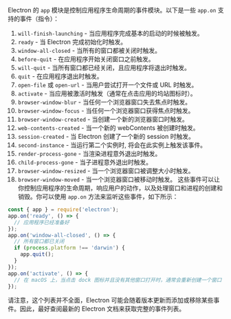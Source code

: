 Electron 的 `app` 模块是控制应用程序生命周期的事件模块。以下是一些 `app.on` 支持的事件（指令）：

1. `will-finish-launching` - 当应用程序完成基本的启动的时候被触发。
2. `ready` - 当 Electron 完成初始化时触发。
3. `window-all-closed` - 当所有的窗口都被关闭时触发。
4. `before-quit` - 在应用程序开始关闭窗口之前触发。
5. `will-quit` - 当所有窗口都已经关闭，且应用程序将退出时触发。
6. `quit` - 在应用程序退出时触发。
7. `open-file` 或 `open-url` - 当用户尝试打开一个文件或 URL 时触发。
8. `activate` - 当应用被激活时触发（通常在点击应用的坞站图标时）。
9. `browser-window-blur` - 当任何一个浏览器窗口失去焦点时触发。
10. `browser-window-focus` - 当任何一个浏览器窗口获得焦点时触发。
11. `browser-window-created` - 当创建一个新的浏览器窗口时触发。
12. `web-contents-created` - 当一个新的 webContents 被创建时触发。
13. `session-created` - 当 Electron 创建了一个新的 session 时触发。
14. `second-instance` - 当运行第二个实例时, 将会在此实例上触发该事件。
15. `render-process-gone` - 当渲染进程意外退出时触发。
16. `child-process-gone` - 当子进程意外退出时触发。
17. `browser-window-resized` - 当一个浏览器窗口被调整大小时触发。
18. `browser-window-moved` - 当一个浏览器窗口被移动时触发。
    这些事件可以让你控制应用程序的生命周期，响应用户的动作，以及处理窗口和进程的创建和销毁。你可以使用 `app.on` 方法来监听这些事件，如下所示：

```javascript
const { app } = require('electron');
app.on('ready', () => {
  // 应用程序已经准备好
});
app.on('window-all-closed', () => {
  // 所有窗口都已关闭
  if (process.platform !== 'darwin') {
    app.quit();
  }
});
app.on('activate', () => {
  // 在 macOS 上，当点击 dock 图标并且没有其他窗口打开时，通常会重新创建一个窗口
});
```

请注意，这个列表并不全面，Electron 可能会随着版本更新而添加或移除某些事件。因此，最好查阅最新的 Electron 文档来获取完整的事件列表。
